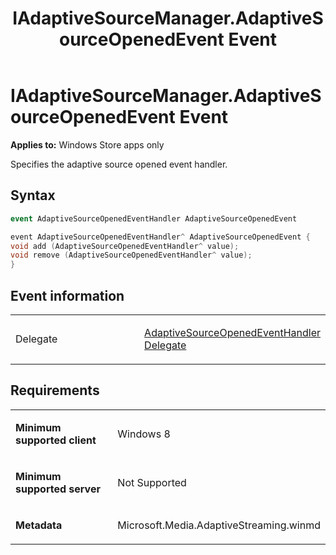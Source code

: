 ﻿---
title: IAdaptiveSourceManager.AdaptiveSourceOpenedEvent Event
TOCTitle: AdaptiveSourceOpenedEvent Event
ms:assetid: 0a53331b-023c-4c9e-b8f8-d491f2d49d77
ms:mtpsurl: https://msdn.microsoft.com/en-us/library/JJ822674(v=VS.90)
ms:contentKeyID: 50079429
ms.date: 11/19/2012
mtps_version: v=VS.90
dev_langs:
- csharp
- c++
---

# IAdaptiveSourceManager.AdaptiveSourceOpenedEvent Event

**Applies to:** Windows Store apps only

Specifies the adaptive source opened event handler.

## Syntax

``` csharp
event AdaptiveSourceOpenedEventHandler AdaptiveSourceOpenedEvent
```

``` c++
event AdaptiveSourceOpenedEventHandler^ AdaptiveSourceOpenedEvent {
void add (AdaptiveSourceOpenedEventHandler^ value);
void remove (AdaptiveSourceOpenedEventHandler^ value);
}
```

## Event information

<table>
<colgroup>
<col style="width: 50%" />
<col style="width: 50%" />
</colgroup>
<tbody>
<tr class="odd">
<td><p>Delegate</p></td>
<td><p><a href="adaptivesourceopenedeventhandler-delegate.md">AdaptiveSourceOpenedEventHandler Delegate</a></p></td>
</tr>
</tbody>
</table>


## Requirements

<table>
<colgroup>
<col style="width: 50%" />
<col style="width: 50%" />
</colgroup>
<tbody>
<tr class="odd">
<td><p><strong>Minimum supported client</strong></p></td>
<td><p>Windows 8</p></td>
</tr>
<tr class="even">
<td><p><strong>Minimum supported server</strong></p></td>
<td><p>Not Supported</p></td>
</tr>
<tr class="odd">
<td><p><strong>Metadata</strong></p></td>
<td><p>Microsoft.Media.AdaptiveStreaming.winmd</p></td>
</tr>
</tbody>
</table>

